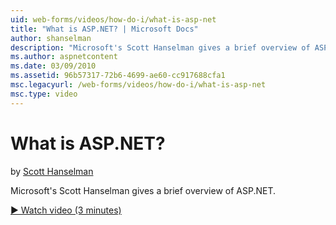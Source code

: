 ```yaml
---
uid: web-forms/videos/how-do-i/what-is-asp-net
title: "What is ASP.NET? | Microsoft Docs"
author: shanselman
description: "Microsoft's Scott Hanselman gives a brief overview of ASP.NET."
ms.author: aspnetcontent
ms.date: 03/09/2010
ms.assetid: 96b57317-72b6-4699-ae60-cc917688cfa1
msc.legacyurl: /web-forms/videos/how-do-i/what-is-asp-net
msc.type: video
---
```

What is ASP.NET?
====================
by [Scott Hanselman](https://github.com/shanselman)

Microsoft's Scott Hanselman gives a brief overview of ASP.NET.

[&#9654; Watch video (3 minutes)](https://channel9.msdn.com/Blogs/ASP-NET-Site-Videos/what-is-asp-net)
